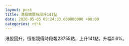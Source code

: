 ```yaml
---
layout: post
title: 港股競價時段升141點
date: 2020-05-05 09:24:03.000000000 +08:00
categories: rthk
---
```


港股回升，恒指競價時段報23755點，上升141點，升幅0.6%。
